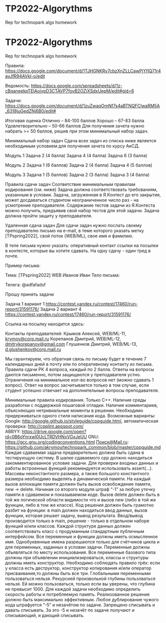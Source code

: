 # TP2022-Algorythms

Rep for technopark algs homework

# TP2022-Algorythms

Rep for technopark algs homework

Правила:
https://docs.google.com/document/d/1TJHGNKRv7cbzXnZLLCawPjYl1Q71r4avJfR94AVkI-o/edit

Ведомость:
https://docs.google.com/spreadsheets/d/1z-cBqaneekpTElAoivpD3CTAVP7fovB2OZjXSdxUepM/edit#gid=6

Задачи:
https://docs.google.com/document/d/1zuZwaqOmNf7s4aBTNQFClwaRM5A_6318juGedZNj6B0/edit#

Итоговая оценка
Отлично – 84-100 баллов
Хорошо – 67-83 балла
Удовлетворительно – 50-66 баллов
Для получения зачета нужно набрать >= 50 баллов, решив при этом минимальный набор задач.

Минимальный набор задач
Сдача всех задач из списка ниже является необходимым условием для получения зачета по курсу АиСД.

Модуль 1
Задача 2 (4 балла)
Задача 4 (4 балла)
Задача 6 (3 балла)

Модуль 2
Задача 1 (6 баллов)
Задача 2 (4 балла)
Задача 4 (5 баллов)

Модуль 3
Задача 1 (5 баллов)
Задача 2 (3 балла)
Задача 3 (4 балла)

Правила сдачи задач
Соответствие минимальным правилам кодирования (см. ниже)
Задача должна соответствовать требованиям, указанным в условии.
Задача, загруженная в Я.Контест до его закрытия, может досдаваться студентом неограниченное число раз - на усмотрение преподавателя.
Содержание тестов задачи из Я.Контеста можно получить, предъявив свой набор тестов для этой задачи.
Задача должна пройти защиту у преподавателя.

Удаленная сдача задач
Для сдачи задач нужно послать своему преподавателю письмо на e-mail, в теме которого указать метку [TPspring2022], свой поток (WEB/ML), свое имя и фамилию.

В теле письма нужно указать:
оперативный контакт
ссылки на посылки в контесте, которые вы хотите сдавать.
На одну сдачу - один тред в почте.

Пример письма:

Тема: [TPspring2022] WEB Иванов Иван
Тело письма:

Телега: @adfafadsf

Прошу принять задачи

Задача 1 вариант 1 https://contest.yandex.ru/contest/17460/run-report/31591176/
Задача 2 вариант 4 https://contest.yandex.ru/contest/17460/run-report/31591176/

Ссылка на посылку находится здесь:

Контакты преподавателей:
Крымов Алексей, WEB/ML-11, krymov@corp.mail.ru
Корепанов Дмитрий, WEB/ML-12, dmitrykorepanov@gmail.com
Глушенков Дмитрий, WEB/ML-13, d.glushenkov@corp.mail.ru

Мы гарантируем, что обратная связь по письму будет в течение 7 календарных дней в почту или по оперативному контакту из письма.
Правила сдачи РК
4 вопроса, каждый по 2 балла.
Ответы на вопросы даются письменно, потом защищаются у преподавателя устно.
Ограничения на минимальное кол-во вопросов нет (можно сдавать 1 вопрос).
Ответ на вопрос засчитывается только в том случае, если студент успешно отвечает на дополнительные вопросы преподавателя.

Минимальные правила кодирования.
Только С++.
Наличие среды разработки с поддержкой пошаговой отладки.
Наличие комментариев, объясняющих нетривиальные моменты в решении.
Необходимо придерживаться одного стиля написания кода.
Возможные варианты:
Google: http://google.github.io/styleguide/cppguide.html, автоматическая проверка: http://cpplint.appspot.com/  
ABBYY: https://drive.google.com/open?id=0B6oYnrxwl0UcLTRDVHNxVGxJeUU
GNU: https://gcc.gnu.org/codingconventions.html
Поиск@Mail.ru: https://github.com/akrymov/technopark_common/blob/master/cppguide.md
Каждая сдаваемая задача предварительно должна быть сдана в тестирующую систему.
В шапке сдаваемого cpp должно находиться закомментированное условие задачи.
Для проверки входных данных и работы встроенных функций рекомендуется использовать assert(...).
Массивы неконстантного размера, а также большого константного размера необходимо выделять в динамической памяти.
На каждый вызов аллокации памяти должен быть вызов освобождение памяти, new -> delete. Начиная со второго модуля штраф “-1” за любую утечку памяти в сдаваемом и показываемом коде.
Вызов delete должен быть в той же логической области видимости что и вызов new (либо в той же функции, либо в том же классе).
Код решения должен быть грамотно разбит на функции: в main должен находиться ввод данных, вызов функции, которая решает задачу, вывод результата. Ввод/вывод производится только в main, решение - только в отдельном наборе функций и/или классов.
Каждой структуре данных должен соответствовать класс с продуманным стандартным публичным интерфейсом.
Все переменные и функции должны иметь осмысленное имя. Однобуквенные имена разрешаются только для счётчиков цикла и для переменных, заданных в условии задачи.
Переменные должны объявляться по месту использования.
Все переменные базового типа должны при объявлении инициализироваться, классы и структуры должны иметь конструктор.
Необходимо соблюдать правило трёх: если у класса есть деструктор, конструктор копирования и/или оператор присваивания,то должны быть все три.
Глобальными переменными пользоваться нельзя.
Рекурсией произвольной глубины пользоваться нельзя. Ей можно пользоваться, только если вы уверены, что глубина не превысит 1000.
Для каждой задачи необходимо определить скорость работы и потребляемую память.
Реализованное решение должно быть максимально эффективным.
Любое дублирование чужого кода штрафуется “-5” и незачётом по задаче. Запрещено списывать и давать списывать. За это -5 и незачёт по задаче получают и списывающий, и дающий списывать.
